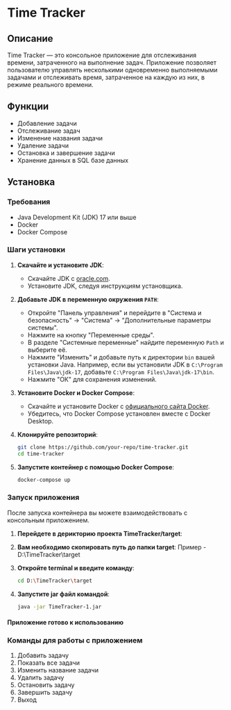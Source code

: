 # Time Tracker

## Описание

Time Tracker — это консольное приложение для отслеживания времени, затраченного на выполнение задач. Приложение позволяет пользователю управлять несколькими одновременно выполняемыми задачами и отслеживать время, затраченное на каждую из них, в режиме реального времени.

## Функции

- Добавление задачи
- Отслеживание задач
- Изменение названия задачи
- Удаление задачи
- Остановка и завершение задачи
- Хранение данных в SQL базе данных

## Установка

### Требования

- Java Development Kit (JDK) 17 или выше
- Docker
- Docker Compose

### Шаги установки

1. **Скачайте и установите JDK**:
    - Скачайте JDK с [oracle.com](https://www.oracle.com/cis/java/technologies/downloads/#java21).
    - Установите JDK, следуя инструкциям установщика.

2. **Добавьте JDK в переменную окружения `PATH`**:
    - Откройте "Панель управления" и перейдите в "Система и безопасность" -> "Система" -> "Дополнительные параметры системы".
    - Нажмите на кнопку "Переменные среды".
    - В разделе "Системные переменные" найдите переменную `Path` и выберите её.
    - Нажмите "Изменить" и добавьте путь к директории `bin` вашей установки Java. Например, если вы установили JDK в `C:\Program Files\Java\jdk-17`, добавьте `C:\Program Files\Java\jdk-17\bin`.
    - Нажмите "ОК" для сохранения изменений.

3. **Установите Docker и Docker Compose**:
    - Скачайте и установите Docker с [официального сайта Docker](https://www.docker.com/products/docker-desktop).
    - Убедитесь, что Docker Compose установлен вместе с Docker Desktop.

4. **Клонируйте репозиторий**:
   ```sh
   git clone https://github.com/your-repo/time-tracker.git
   cd time-tracker

5. **Запустите контейнер с помощью Docker Compose**:
    ```sh
   docker-compose up
   
### Запуск приложения

После запуска контейнера вы можете взаимодействовать с консольным приложением.

1. **Перейдете в дерикторию проекта TimeTracker/target**:
2. **Вам необходимо скопировать путь до папки target**: Пример - D:\TimeTracker\target 
3. **Откройте terminal и введите команду**: 
    ```sh
   cd D:\TimeTracker\target 
4. **Запустите jar файл командой**:
 
     ```sh
    java -jar TimeTracker-1.jar

#### Приложение готово к использованию 

### Команды для работы с приложением 

1. Добавить задачу
2. Показать все задачи
3. Изменить название задачи
4. Удалить задачу
5. Остановить задачу
6. Завершить задачу
7. Выход